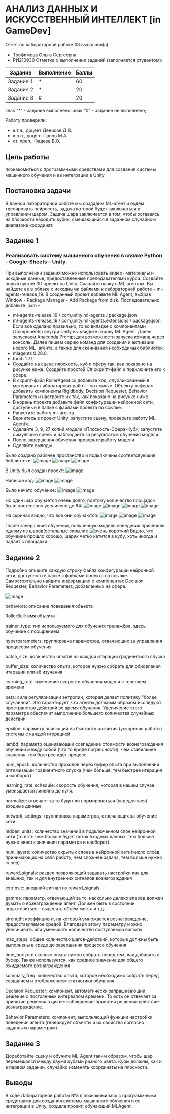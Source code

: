 # АНАЛИЗ ДАННЫХ И ИСКУССТВЕННЫЙ ИНТЕЛЛЕКТ [in GameDev]
Отчет по лабораторной работе #3 выполнил(а):
- Трофимова Ольга Сергеевна
- РИ210930
Отметка о выполнении заданий (заполняется студентом):

| Задание | Выполнение | Баллы |
| ------ | ------ | ------ |
| Задание 1 | * | 60 |
| Задание 2 | * | 20 |
| Задание 3 | # | 20 |

знак "*" - задание выполнено; знак "#" - задание не выполнено;

Работу проверили:
- к.т.н., доцент Денисов Д.В.
- к.э.н., доцент Панов М.А.
- ст. преп., Фадеев В.О.

## Цель работы
познакомиться с программными средствами для создания
системы машинного обучения и ее интеграции в Unity.

## Постановка задачи
В данной лабораторной работе мы создадим ML-агент и будем тренировать
нейросеть, задача которой будет заключаться в управлении шаром. Задача шара
заключается в том, чтобы оставаясь на плоскости находить кубик, смещающийся в
заданном случайном диапазоне координат.

## Задание 1
### Реализовать систему машинного обучения в связке Python - Google-Sheets – Unity.
При выполнении задания можно использовать видео-
материалы и исходные данные, предоставленные преподавателями курса.
Создайте новый пустой 3D проект на Unity.
Скачайте папку с ML агентом. Вы найдете ее в облаке с исходными
файлами к лабораторной работе – ml-agents-release_19.
В созданный проект добавьте ML Agent, выбрав Window - Package
Manager - Add Package from disk. Последовательно добавьте .json –
 -  ml-agents-release_19 / com,unity.ml-agents / package.json
 -  ml-agents-release_19 / com,unity.ml-agents.extensions / package.json
Если все сделано правильно, то во вкладке с компонентами
(Components) внутри Unity вы увидите строку ML Agent.
Далее запускаем Anaconda Prompt для возможности запуска команд
через консоль.
Далее пишем серию команд для создания и активации нового ML-
агента, а также для скачивания необходимых библиотек:
 -  mlagents 0.28.0;
 -  torch 1.7.1;
 -  Создайте на сцене плоскость, куб и сферу так, как показано на рисунке
ниже. Создайте простой C# скрипт-файл и подключите его к сфере.
 - В скрипт-файл RollerAgent.cs добавьте код, опубликованный в
материалах лабораторных работ – по ссылке.
Объекту «сфера» добавить компоненты Rigidbody, Decision Requester,
Behavior Parameters и настройте их так, как показано на рисунке ниже.
 - В корень проекта добавьте файл конфигурации нейронной сети,
доступный в папке с файлами проекта по ссылке.
 - Pапустите работу ml-агента.
 - Вернитесь в проект Unity, запустите сцену, проверьте работу ML-
Agent’a.
 - Сделайте 3, 9, 27 копий модели «Плоскость-Сфера-Куб», запустите
симуляцию сцены и наблюдайте за результатом обучения модели.
 - После завершения обучения проверьте работу модели.
 - Сделайте выводы.


Было создано рабочее простанство и подключены соответсвующие библиотеки:
![image](https://user-images.githubusercontent.com/103726508/204106783-0e4aea20-2d40-4302-9ac5-fb6cb49fcaae.png)
![image](https://user-images.githubusercontent.com/103726508/204106793-e7d129b8-a7a0-4a23-8e7f-b49a5acec8bc.png)
![image](https://user-images.githubusercontent.com/103726508/204106805-9f7b6e62-937b-41ef-9d5c-ab0c8594270b.png)

В Unity был создан проект:
![image](https://user-images.githubusercontent.com/103726508/204106773-5aaddfc4-a2ce-4d34-b91e-2428537ae4e1.png)

Написан код:
![image](https://user-images.githubusercontent.com/103726508/201184576-5d62cdb0-540b-477d-ba66-439811ce3ad7.png)
![image](https://user-images.githubusercontent.com/103726508/201184598-a7e28295-1b24-406c-86ab-6be24a48bff1.png)

Было начато обучение:
![image](https://user-images.githubusercontent.com/103726508/204106987-8e9f541c-4388-4e83-bb35-fe6ad1d27ae3.png)
![image](https://user-images.githubusercontent.com/103726508/204148572-2944a2db-8068-40ca-9af6-85bde6fd11f9.png)

Но один шар обучается очень долго, поэтому количество площадок было постепенно увеличено до 64:
![image](https://user-images.githubusercontent.com/103726508/204148845-75d186c2-400c-42ce-828b-88e245be5f43.png)
![image](https://user-images.githubusercontent.com/103726508/204149517-04c66329-1793-49ee-8352-6449c67d29a0.png)
![image](https://user-images.githubusercontent.com/103726508/204149771-91df2911-af2c-48b7-9870-2d4392c6eff5.png)
![image](https://user-images.githubusercontent.com/103726508/204150250-b4851d05-2765-4b49-b032-8faa9dce803d.png)

На скринах видно, что все они обучаются:
![image](https://user-images.githubusercontent.com/103726508/204150494-626c9b20-55d5-4854-9010-7b7e8323434a.png)
![image](https://user-images.githubusercontent.com/103726508/204150553-f2b90bd4-b6fc-4e34-8b1d-ddbae5a6941d.png)
![image](https://user-images.githubusercontent.com/103726508/204150669-b581ee36-bc88-4920-8ab2-16c1571ea7cf.png)

После завершения обучения, полученную модель поведения присвоили одному из шаров(остальные скрыли):
![очень короткий](https://user-images.githubusercontent.com/103726508/204151843-91b61775-1cb2-40e4-af9e-82072978d8e2.gif)
Видно, что обучение прошло хорошо, шарик четко катится в кубу, хоть иногда и падает с площадки.

## Задание 2

Подробно опишите каждую строку файла конфигурации
нейронной сети, доступного в папке с файлами проекта по ссылке. Самостоятельно
найдите информацию о компонентах Decision Requester, Behavior Parameters,
добавленных на сфере.

![image](https://user-images.githubusercontent.com/103726508/204106896-8a476e07-8e9a-4ab3-9eae-6fa18137e65a.png)


behaviors: описание поведения объекта

RollerBall: имя объекта

trainer_type: тип используемого для обучения тренажёра, здесь обучение с поощрением

hyperparameters: группировка параметров, отвечающих за управления процессом обучения

batch_size: количество опытов на каждой итерации градиентного спуска

buffer_size: количество опыта, которое нужно собрать для обновления итерации или её изучения

learning_rate: изменение скорости обучения модели с течением времени

beta: сила регуляризации энтропии, которая делает политику "более случайной". Это гарантирует, что агенты должным образом исследуют пространство действий во время обучения. Увеличение этого параметра обеспечит выполнение большего количества случайных действий

epsilon: параметр влияющий на быстроту развития (ускорения работы) системы с каждой итерацией

lambd: параметр оценивающий совпадение стоимости вознаграждения обучений между собой (что то вроде погрешности), чем стабильнее значения, тем быстрее идёт процесс.

num_epoch: количество проходов через буфер опыта при выполнении оптимизации градиентного спуска (чем больше, тем быстрее итерация и наоборот)

learning_rate_schedule: скорость обучения, которая в нашем случае уменьшается линейно до нуля.

normalize: отвечает за то будут ли нормироваться (усредняться) входные данные 

network_settings: группировка параметров, отвечающих за обучение сети

hidden_units: количество значений в подключенном слое нейронной сети (то есть чем больше будет поток входных данных, тем больше нужно ввести значения параметра и наоборот).

num_layers: количество скрытых слоев в нейронной сети(число слоёв, принимающих на себя работу, чем сложнее задача, тем больше нужно слоёв)

reward_signals: раздел позволяющий задавать настройки как для внешних, так и для внутренних сигналов вознаграждения

extrinsic: внешний сигнал из reward_signals

gamma: параметр, отвечающий за то, насколько далеко вперёд должен думать о вознаграждении агент. Должен быть в состоянии подготовиться – выделить объём места и т.д.

strength: коэффициент, на который умножается вознаграждение, предоставляемое средой. Благодаря этому параметру можно увеличивать или уменьшать количество поступаемой валюты

max_steps: общее количество шагов-действий, которые должны быть выполнены в среде до завершения процесса обучения

time_horizon: сколько опыта нужно собрать перед тем, как добавить в буфер. Также используется, как среднее значение для общего ожидаемого вознаграждения

summary_freq: количество опыта, которое необходимо собрать перед созданием и отображением статистики обучения

Decision Requester: компонент, автоматически запрашивающий решение с постоянным интервалом времени. То есть он отвечает за принятие решения в цикле: наблюдение-принятия решения-действие-вознаграждение.

Behavior Parameters: компонент, выполняющий функции настройки поведения агента (генерирует объекты и их свойства согласно заданным параметрам).

## Задание 3
Доработайте сцену и обучите ML-Agent таким образом, чтобы шар
перемещался между двумя кубами разного цвета. Кубы должны, как и в первом
задании, случайно изменять координаты на плоскости.

## Выводы

В ходе Лабораторной работы №3 я познакомилась с программными средствами для создания
системы машинного обучения и ее интеграции в Unity, создала проект, обучающий MLAgent.
